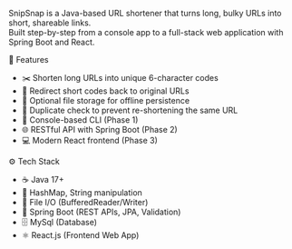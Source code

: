 SnipSnap is a Java-based URL shortener that turns long, bulky URLs into short, shareable links.  
Built step-by-step from a console app to a full-stack web application with Spring Boot and React.

🚀 Features
- ✂️ Shorten long URLs into unique 6-character codes
- 🔁 Redirect short codes back to original URLs
- 💾 Optional file storage for offline persistence
- 🔐 Duplicate check to prevent re-shortening the same URL
- 📱 Console-based CLI (Phase 1)
- 🌐 RESTful API with Spring Boot (Phase 2)
- 💻 Modern React frontend (Phase 3)

⚙️ Tech Stack
- ☕ Java 17+
- 🧠 HashMap, String manipulation
- 📂 File I/O (BufferedReader/Writer)
- 🌱 Spring Boot (REST APIs, JPA, Validation)
- 🗄️ MySql (Database)
- ⚛️ React.js (Frontend Web App)
